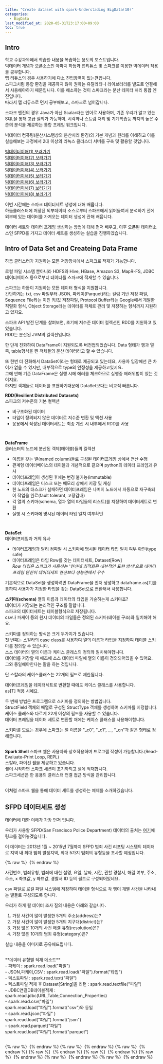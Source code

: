 ```yaml
---
title: "Create dataset with spark-Understading BigData(10)"
categories: 
  - BigData
last_modified_at: 2020-05-31T23:17:00+09:00
toc: true
---
```


Intro
---
학교 수강과목에서 학습한 내용을 복습하는 용도의 포스트입니다.<br/>
빅데이터 개념과 오픈소스인 아파치 하둡과 맵리듀스 및 스파크를 이용한 빅데이터 적용을 공부합니다.<br/>
맵 리듀스의 경우 사용하기에 다소 진입장벽이 있는편입니다.<br/> 스파크처럼 통합 환경을 제공하지 않아 원하는 유틸리티나 라이브러리를 별도로 연결해서 사용해야하기 때문입니다. 이를 해소하는 것이 스파크라는 분산 데이터 처리 통합 엔진입니다.<br/>
따라서 맵 리듀스로 먼저 공부해보고, 스파크로 넘어갑니다.<br/>

스파크 엔진의 경우 Java가 아닌 Scalar라는 언어로 사용하며, 기존 우리가 알고 있는 SQL을 통해 고급 질의가 가능하며, 시각화나 스트림 처리 및 기계학습등 까지의 높은 수준의 분석을 제공하는 통합 프레임 워크입니다.<br/>

빅데이터 컴퓨팅(분산시스템상의 분산처리 환경)의 기본 개념과 원리를 이해하고 이를 실습해보는 과정에서 2대 이상의 리눅스 클러스터 서버를 구축 및 활용할 것입니다.<br/>

[빅데이터이해(1) 보러가기](https://ohjinjin.github.io/bigdata/bigdata-1/)<br/>
[빅데이터이해(2) 보러가기](https://ohjinjin.github.io/bigdata/bigdata-2/)<br/>
[빅데이터이해(3) 보러가기](https://ohjinjin.github.io/bigdata/bigdata-3/)<br/>
[빅데이터이해(4) 보러가기](https://ohjinjin.github.io/bigdata/bigdata-4/)<br/>
[빅데이터이해(5) 보러가기](https://ohjinjin.github.io/bigdata/bigdata-5/)<br/>
[빅데이터이해(6) 보러가기](https://ohjinjin.github.io/bigdata/bigdata-6/)<br/>
[빅데이터이해(7) 보러가기](https://ohjinjin.github.io/bigdata/bigdata-7/)<br/>
[빅데이터이해(8) 보러가기](https://ohjinjin.github.io/bigdata/bigdata-7/)<br/>

이번 시간에는 스파크 데이터세트 생성에 대해 배웁니다.<br/>
하둡클러스터에 저장된 외부데이터 소스로부터 스파크에서 읽어들여서 분석하기 전에 외부에 있는 데이터를 가져오는 데이터 생성에 관해 배웁니다.<br/>

데이터 세트와 데이터 프레임 생성하는 방법에 대해 먼저 배우고, 이후 오픈된 데이터소스인 SFPD를 가지고 데이터 세트를 생성하는 실습을 진행하겠습니다.<br/>

Intro of Data Set and Createing Data Frame
---
하둡 클러스터가 지원하는 모든 저장장치에서 스파크로 적재가 가능합니다.<br/>

로컬 파일 시스템 뿐아니라 HDFS와 Hive, HBase, Amazon S3, MapR\-FS, JDBC 데이터베이스 등으로부터 데이터를 스파크에 적재할 수 있습니다.<br/>

스파크는 하둡이 지원하는 모든 데이터 형식을 지원합니다.<br/>
간단하게는 txt, csv 파일부터 JSON, 파케이(Parquet)라는 컬럼 기반 저장 파일, Sequence File라는 이진 키/값 저장파일, Protocol Buffer라는 Google에서 개발한 직렬화 형식, Object Storage라는 데이터를 객체로 관리 및 저장하는 형식까지 지원하고 있지요.<br/>

스파크 API 발전 단계를 살펴보면, 초기에 저수준 데이터 컬렉션인 RDD를 지원하고 있었습니다.<br/>
RDD는 분산된 JVM의 컬렉션입니다.<br/>

한 단계 진화하여 DataFrame이 지원되도록 버전업되었습니다. Data 형태가 행과 열 즉, table형식을 띈 객체들의 분산 데이터라고 할 수 있습니다.<br/>

또 한번 더 진화해서 DataSet이라는 형태로 제공되고 있는데요, 사용자 입장에선 큰 차이가 없을 수 있지만, 내부적으로 type의 안정성을 제공하고있지요.<br/>
그에 반해 기존 DataFrame은 실행 시에 에러를 체크하므로 실행중 에러위험이 있는 것이지요.<br/>
하지만 객체들로 데이터를 표현하기때문에 DataSet보다는 비교적 빠릅니다.<br/>

**RDD(Resilient Distributed Datasets)**<br/>
스파크의 저수준의 기본 컬렉션<br/>
- 비구조화된 데이터<br/>
- 타입이 정의되지 않은 데이터로 저수준 변환 및 액션 사용<br/>
- 응용에서 작성된 데이터세트는 최종 계산 시 내부에서 RDD를 사용<br/>
<br/>

**DataFrame**<br/>
클러스터의 노드에 분산된 객체(테이블)들의 컬렉션<br/>
- 이름을 갖는 열(named column)들로 구성된 데이터프레임 상에서 연산 수행<br/>
- 관계형 데이터베이스의 테이블과 개념적으로 같으며 python의 데이터 프레임과 유사<br/>
- 데이터프레임이 생성된 후에는 변경 불가능(immutable)<br/>
- 데이터프레임은 디스크 또는 메모리 상에서 저장 및 캐싱<br/>
- 한 노드의 태스크가 실패하면 데이터프레임은 나머지 노드에서 자동으로 재구축되어 작업을 완료(fault tolerant, 고장감내)<br/>
- 각 열의 스키마(schema, 열과 열의 타입들의 리스트)를 지정하여 데이터세트로 변환<br/>
- 실행 시 스키마에 명시된 데이터 타입 일치 여부확인<br/>
<br/>

**DataSet**<br/>
데이터프레임과 거의 유사<br/>
- 데이터프레임과 달리 컴파일 시 스키마에 명시된 데이터 타입 일치 여부 확인(type safe)<br/>
- 데이터프레임은 타입 Row를 갖는 데이터세트, Dataset[Row]<br/>
*Row 타입은 스파크가 사용하는 '연산에 최적화된 내부적인 표현 방식'으로 데이터프레임 연산이 데이터세트 연산보다 성능면에서 우수*<br/>

기본적으로 DataSet을 생성하려면 DataFrame을 먼저 생성하고 dataframe.as[T]를 통하여 사용자가 지정한 타입을 갖는 DataSet으로 변환해서 사용합니다.<br/>

**스키마(schema)**
열의 이름과 데이터의 타입을 기술하는게 스키마죠?<br/>
데이터가 저장되는 논리적인 구조를 말합니다.<br/>
스파크의 데이터세트는 테이블형식으로 저장됩니다.<br/>
csv나 파케이 등의 원시 데이터의 파일들은 정의된 스키마(테이블 구조)와 일치해야 해요.<br/>

스키마를 정의하는 방식은 크게 두가지가 있습니다.<br/>
첫 번째는 스칼라의 case class를 사용하여 열의 이름과 타입을 지정하여 테이블 스키마를 정의할 수 있습니다.<br/>
소스 데이터의 열의 이름과 케이스 클래스의 정의와 일치해야합니다.<br/>
데이터를 저장할 때 애초에 소스 데이터 파일에 열의 이름이 정의되어있을 수 있어요.<br/> 그와 동일해야한다는 말을 하는 것입니다.<br/>

단 스칼라의 케이스클래스는 22개의 필드로 제한됩니다.<br/>

데이터프레임을 데이터세트로 변환할 때에도 케이스 클래스를 사용합니다.<br/>
as[T] 적용 시에요.<br/>

두 번째 방법은 프로그램으로 스키마를 정의하는 방법입니다.<br/>
StructField 객체의 배열로 구성된 StructType 객체를 생성하여 스키마를 지정합니다.<br/>
케이스 클래스와 다르게 22개 이상의 필드를 사용할 수 있습니다.<br/>
데이터 프레임을 데이터 세트로 변환할 때에는 케이스 클래스를 사용해야합니다.<br/>

스키마를 모르는 경우에 스파크는 열 이름을 "_c0", "_c1", ..., "_cn"과 같은 형태로 정해줍니다.<br/>
<br/>

**Spark Shell**
스파크 쉘은 사용자와 상호작용하며 프로그램 작성이 가능합니다.(Read\-Evaluate\-Print Loop, REPL)<br/>
스칼라, 파이선 쉘을 제공하고 있습니다.<br/>
쉘이 시작하면 스파크 세션이 초기화되고 셀에 적재합니다.<br/>
스파크세션은 한 응용의 클러스터 연결 접근 방식을 관리합니다.<br/>
<br/>

이처럼 스파크 쉘을 통해 데이터 세트를 생성하는 예제를 소개하겠습니다.<br/>

SFPD 데이터세트 생성
---
데이터에 대한 이해가 가장 먼저 입니다.<br/>

우리가 사용할 SFPD(San Francisco Police Department) 데이터의 출처는 [여기](https://datasf.org/opendata/)에 링크를 걸어놓겠습니다.<br/>

이 데이터는 2013년 1월 ~ 2015년 7월까지 SFPD 범죄 사건 리포팅 시스템의 데이터로 지역 내 최대 범죄 발생지역, 최대 5가지 범죄의 유형등을 조사할 예정입니다.<br/>

{% raw %} <img src="https://ohjinjin.github.io/assets/images/20200418bigdata/capture64.JPG" alt=""> {% endraw %}

사건번호, 범죄유형, 범죄에 대한 설명, 요일, 날짜, 시간, 관할 경찰서, 해결 여부, 주소, 주소, x 좌표값, y 좌표값, 경찰서 ID 등의 필드로 구성되어있네요.<br/>

csv 파일로 로컬 파일 시스템에 저장하여 테이블 형식으로 각 행이 개별 사건을 나타내는 열들로 구성되도록 합니다.<br/>

우리가 하게 될 데이터 조사 질의 내용은 아래와 같습니다.<br/>

1. 가장 사건이 많이 발생한 5개의 주소(address)는?<br/>
2. 가장 사건이 많이 발생한 5개의 지구대(district)는?<br/>
3. 가장 많은 10개의 사건 해결 유형(resolution)은?<br/>
4. 가장 많은 10개의 범죄 유형(category)은?<br/>


실습 내용을 이미지로 공유해드립니다.<br/>

<br/>
**데이터 유형별 적재 메소드**<br/>
- 파케이 : spark.read.load("파일")<br/>
- JSON,파케이,CSV : spark.read.load("파일").format("타입")<br/>
- 텍스트파일 : spark.read.text("파일")<br/>
- 텍스트파일 적재 후 Dataset[String]을 리턴 : spark.read.textfile("파일")<br/>
- JDBC연결DB테이블적재 : spark.read.jdbc(URL,Table,Connection_Properties)<br/>
- spark.read.csv("파일")<br/>
spark.read.load("파일").format("csv")와 동일<br/>
- spark.read.json("파일"
)<br/>
spark.read.load("파일").format("json")<br/>
- spark.read.parquet("파일")<br/>
spark.read.load("파일").format("parquet")<br/>

<br/>


{% raw %} <img src="https://ohjinjin.github.io/assets/images/20200418bigdata/dir10/슬라이드4.JPG" alt=""> {% endraw %}
{% raw %} <img src="https://ohjinjin.github.io/assets/images/20200418bigdata/dir10/슬라이드5.JPG" alt=""> {% endraw %}
{% raw %} <img src="https://ohjinjin.github.io/assets/images/20200418bigdata/dir10/슬라이드6.JPG" alt=""> {% endraw %}
{% raw %} <img src="https://ohjinjin.github.io/assets/images/20200418bigdata/dir10/슬라이드7.JPG" alt=""> {% endraw %}
{% raw %} <img src="https://ohjinjin.github.io/assets/images/20200418bigdata/dir10/슬라이드8.JPG" alt=""> {% endraw %}
{% raw %} <img src="https://ohjinjin.github.io/assets/images/20200418bigdata/dir10/슬라이드9.JPG" alt=""> {% endraw %}
{% raw %} <img src="https://ohjinjin.github.io/assets/images/20200418bigdata/dir10/슬라이드10.JPG" alt=""> {% endraw %}
{% raw %} <img src="https://ohjinjin.github.io/assets/images/20200418bigdata/dir10/슬라이드11.JPG" alt=""> {% endraw %}
